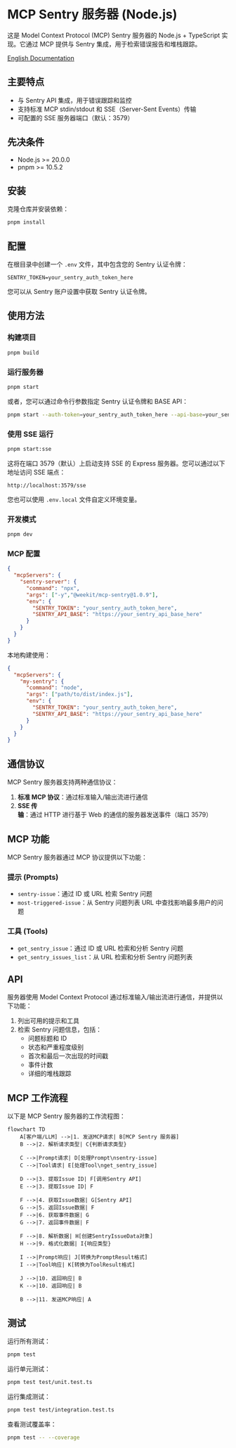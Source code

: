 # MCP Sentry 服务器 (Node.js)

这是 Model Context Protocol (MCP) Sentry 服务器的 Node.js + TypeScript 实现。它通过 MCP 提供与 Sentry 集成，用于检索错误报告和堆栈跟踪。

[English Documentation](./README.md)

## 主要特点

- 与 Sentry API 集成，用于错误跟踪和监控
- 支持标准 MCP stdin/stdout 和 SSE（Server-Sent Events）传输
- 可配置的 SSE 服务器端口（默认：3579）

## 先决条件

- Node.js >= 20.0.0
- pnpm >= 10.5.2

## 安装

克隆仓库并安装依赖：

```bash
pnpm install
```

## 配置

在根目录中创建一个 `.env` 文件，其中包含您的 Sentry 认证令牌：

```
SENTRY_TOKEN=your_sentry_auth_token_here
```

您可以从 Sentry 账户设置中获取 Sentry 认证令牌。

## 使用方法

### 构建项目

```bash
pnpm build
```

### 运行服务器

```bash
pnpm start
```

或者，您可以通过命令行参数指定 Sentry 认证令牌和 BASE API：

```bash
pnpm start --auth-token=your_sentry_auth_token_here --api-base=your_sentry_api_base_here
```

### 使用 SSE 运行

```bash
pnpm start:sse
```

这将在端口 3579（默认）上启动支持 SSE 的 Express 服务器。您可以通过以下地址访问 SSE 端点：
```
http://localhost:3579/sse
```

您也可以使用 `.env.local` 文件自定义环境变量。

### 开发模式

```bash
pnpm dev
```

### MCP 配置

```json
{
  "mcpServers": {
    "sentry-server": {
      "command": "npx",
      "args": ["-y","@weekit/mcp-sentry@1.0.9"],
      "env": {
        "SENTRY_TOKEN": "your_sentry_auth_token_here",
        "SENTRY_API_BASE": "https://your_sentry_api_base_here"
      }
    }
  }
}
```

本地构建使用：

```json
{
  "mcpServers": {
    "my-sentry": {
      "command": "node",
      "args": ["path/to/dist/index.js"],
      "env": {
        "SENTRY_TOKEN": "your_sentry_auth_token_here",
        "SENTRY_API_BASE": "https://your_sentry_api_base_here"
      }
    }
  }
}
```

## 通信协议

MCP Sentry 服务器支持两种通信协议：

1. **标准 MCP 协议**：通过标准输入/输出流进行通信
2. **SSE 传输**：通过 HTTP 进行基于 Web 的通信的服务器发送事件（端口 3579）

## MCP 功能

MCP Sentry 服务器通过 MCP 协议提供以下功能：

### 提示 (Prompts)

- `sentry-issue`：通过 ID 或 URL 检索 Sentry 问题
- `most-triggered-issue`：从 Sentry 问题列表 URL 中查找影响最多用户的问题

### 工具 (Tools)

- `get_sentry_issue`：通过 ID 或 URL 检索和分析 Sentry 问题
- `get_sentry_issues_list`：从 URL 检索和分析 Sentry 问题列表

## API

服务器使用 Model Context Protocol 通过标准输入/输出流进行通信，并提供以下功能：

1. 列出可用的提示和工具
2. 检索 Sentry 问题信息，包括：
   - 问题标题和 ID
   - 状态和严重程度级别
   - 首次和最后一次出现的时间戳
   - 事件计数
   - 详细的堆栈跟踪

## MCP 工作流程

以下是 MCP Sentry 服务器的工作流程图：

```mermaid
flowchart TD
    A[客户端/LLM] -->|1. 发送MCP请求| B[MCP Sentry 服务器]
    B -->|2. 解析请求类型| C{判断请求类型}
    
    C -->|Prompt请求| D[处理Prompt\nsentry-issue]
    C -->|Tool请求| E[处理Tool\nget_sentry_issue]
    
    D -->|3. 提取Issue ID| F[调用Sentry API]
    E -->|3. 提取Issue ID| F
    
    F -->|4. 获取Issue数据| G[Sentry API]
    G -->|5. 返回Issue数据| F
    F -->|6. 获取事件数据| G
    G -->|7. 返回事件数据| F
    
    F -->|8. 解析数据| H[创建SentryIssueData对象]
    H -->|9. 格式化数据| I{响应类型}
    
    I -->|Prompt响应| J[转换为PromptResult格式]
    I -->|Tool响应| K[转换为ToolResult格式]
    
    J -->|10. 返回响应| B
    K -->|10. 返回响应| B
    
    B -->|11. 发送MCP响应| A
```

## 测试

运行所有测试：
```bash
pnpm test
```

运行单元测试：
```bash
pnpm test test/unit.test.ts
```

运行集成测试：
```bash
pnpm test test/integration.test.ts
```

查看测试覆盖率：
```bash
pnpm test -- --coverage
```
